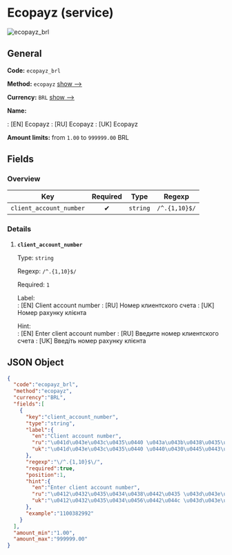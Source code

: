 
# Ecopayz (service) 
![ecopayz_brl](https://static.openfintech.io/payout_methods/ecopayz_brl/logo.svg?w=400&c=v0.59.26#w24)  

## General 
 
**Code:** `ecopayz_brl` 
 
**Method:** `ecopayz` [show -->](/payout-methods/ecopayz/) 
 
**Currency:** `BRL` [show -->](/currencies/BRL/) 
 
**Name:** 
 
:	[EN] Ecopayz 
:	[RU] Ecopayz 
:	[UK] Ecopayz 
 
**Amount limits:** from `1.00` to `999999.00` BRL 

## Fields 

### Overview 

|Key|Required|Type|Regexp| 
|:---:|:---:|:---:|:---:| 
|`client_account_number`|✔|`string`|`/^.{1,10}$/`| 
 

### Details 
 
1. **`client_account_number`** 
 
	Type: `string` 
 
	Regexp: `/^.{1,10}$/` 
 
	Required: `1` 
 
	Label:  
	: [EN] Client account number 
	: [RU] Номер клиентского счета 
	: [UK] Номер рахунку клієнта 
 
	Hint:  
	: [EN] Enter client account number 
	: [RU] Введите номер клиентского счета 
	: [UK] Введіть номер рахунку клієнта 
 

## JSON Object 

```json
{
  "code":"ecopayz_brl",
  "method":"ecopayz",
  "currency":"BRL",
  "fields":[
    {
      "key":"client_account_number",
      "type":"string",
      "label":{
        "en":"Client account number",
        "ru":"\u041d\u043e\u043c\u0435\u0440 \u043a\u043b\u0438\u0435\u043d\u0442\u0441\u043a\u043e\u0433\u043e \u0441\u0447\u0435\u0442\u0430",
        "uk":"\u041d\u043e\u043c\u0435\u0440 \u0440\u0430\u0445\u0443\u043d\u043a\u0443 \u043a\u043b\u0456\u0454\u043d\u0442\u0430"
      },
      "regexp":"\/^.{1,10}$\/",
      "required":true,
      "position":1,
      "hint":{
        "en":"Enter client account number",
        "ru":"\u0412\u0432\u0435\u0434\u0438\u0442\u0435 \u043d\u043e\u043c\u0435\u0440 \u043a\u043b\u0438\u0435\u043d\u0442\u0441\u043a\u043e\u0433\u043e \u0441\u0447\u0435\u0442\u0430",
        "uk":"\u0412\u0432\u0435\u0434\u0456\u0442\u044c \u043d\u043e\u043c\u0435\u0440 \u0440\u0430\u0445\u0443\u043d\u043a\u0443 \u043a\u043b\u0456\u0454\u043d\u0442\u0430"
      },
      "example":"1100382992"
    }
  ],
  "amount_min":"1.00",
  "amount_max":"999999.00"
}
```  
